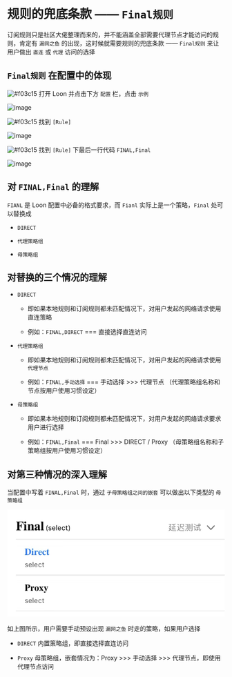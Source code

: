 # 规则的兜底条款 —— `Final规则`

订阅规则只是社区大佬整理而来的，并不能涵盖全部需要代理节点才能访问的规则，肯定有 `漏网之鱼` 的出现，这时候就需要规则的兜底条款 —— `Final规则` 来让用户做出 `直连` 或 `代理` 访问的选择

## `Final规则` 在配置中的体现

![#f03c15](https://placehold.it/15/f03c15/000000?text=+) 打开 Loon 并点击下方 `配置` 栏，点击 `示例`

![image](https://raw.githubusercontent.com/chiupam/tutorial-image/master/Loon/Example.jpg)

![#f03c15](https://placehold.it/15/f03c15/000000?text=+) 找到 `[Rule]`

![image](https://raw.githubusercontent.com/chiupam/tutorial-image/master/Loon/Example_1.jpg)

![#f03c15](https://placehold.it/15/f03c15/000000?text=+) 找到 `[Rule]` 下最后一行代码 `FINAL,Final`

![image](https://raw.githubusercontent.com/chiupam/tutorial-image/master/Loon/Example_2.jpg)

## 对 `FINAL,Final` 的理解

`FIANL` 是 Loon 配置中必备的格式要求，而 `Fianl` 实际上是一个策略，`Final` 处可以替换成

- `DIRECT`

- `代理策略组` 

- `母策略组`

## 对替换的三个情况的理解

- `DIRECT` 

  - 即如果本地规则和订阅规则都未匹配情况下，对用户发起的网络请求使用直连策略
  
  - 例如：`FINAL,DIRECT` === 直接选择直连访问
  
- `代理策略组` 

  - 即如果本地规则和订阅规则都未匹配情况下，对用户发起的网络请求使用 `代理节点`
  
  - 例如：`FINAL,手动选择` === 手动选择 >>> 代理节点 （代理策略组名称和节点按用户使用习惯设定）
  
- `母策略组`

  - 即如果本地规则和订阅规则都未匹配情况下，对用户发起的网络请求要求用户进行选择
  
  - 例如：`FINAL,Final` === Final >>> DIRECT / Proxy （母策略组名称和子策略组按用户使用习惯设定）
  
## 对第三种情况的深入理解

当配置中写着 `FINAL,Final` 时，通过 `子母策略组之间的嵌套` 可以做出以下类型的 `母策略组`

![image](https://raw.githubusercontent.com/chiupam/tutorial-image/master/Loon/Plus/Final.jpg)

如上图所示，用户需要手动预设出现 `漏网之鱼` 时走的策略，如果用户选择

- `DIRECT` 内置策略组，即直接选择直连访问

- `Proxy` 母策略组，嵌套情况为：Proxy >>> 手动选择 >>> 代理节点，即使用代理节点访问
